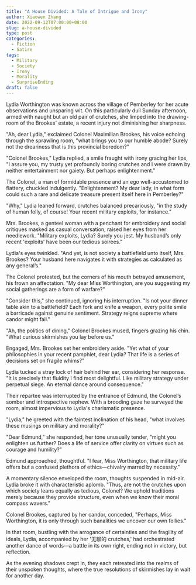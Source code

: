 ```yaml
---
title: "A House Divided: A Tale of Intrigue and Irony"
author: Xiaowen Zhang
date: 2022-09-12T07:00:00+08:00
slug: a-house-divided
type: post
categories:
  - Fiction
  - Satire
tags:
  - Military
  - Society
  - Irony
  - Morality
  - SurpriseEnding
draft: false
---
```


Lydia Worthington was known across the village of Pemberley for her acute observations and unsparing wit. On this particularly dull Sunday afternoon, armed with naught but an old pair of crutches, she limped into the drawing-room of the Brookes' estate, a recent injury not diminishing her sharpness.

"Ah, dear Lydia," exclaimed Colonel Maximilian Brookes, his voice echoing through the sprawling room, "what brings you to our humble abode? Surely not the dreariness that is this provincial boredom?"

"Colonel Brookes," Lydia replied, a smile fraught with irony gracing her lips, "I assure you, my trusty yet profoundly boring crutches and I were drawn by neither entertainment nor gaiety. But perhaps enlightenment."

The Colonel, a man of formidable presence and an ego well-accustomed to flattery, chuckled indulgently. "Enlightenment? My dear lady, in what form could such a rare and delicate treasure present itself here in Pemberley?"

"Why," Lydia leaned forward, crutches balanced precariously, "in the study of human folly, of course! Your recent military exploits, for instance."

Mrs. Brookes, a genteel woman with a penchant for embroidery and social critiques masked as casual conversation, raised her eyes from her needlework. "Military exploits, Lydia? Surely you jest. My husband’s only recent 'exploits' have been our tedious soirees."

Lydia's eyes twinkled. "And yet, is not society a battlefield unto itself, Mrs. Brookes? Your husband here navigates it with strategies as calculated as any general’s."

The Colonel protested, but the corners of his mouth betrayed amusement, his frown an affectation. "My dear Miss Worthington, are you suggesting my social gatherings are a form of warfare?"

"Consider this," she continued, ignoring his interruption. "Is not your dinner table akin to a battlefield? Each fork and knife a weapon, every polite smile a barricade against genuine sentiment. Strategy reigns supreme where candor might fail."

"Ah, the politics of dining," Colonel Brookes mused, fingers grazing his chin. "What curious skirmishes you lay before us."

Engaged, Mrs. Brookes set her embroidery aside. "Yet what of your philosophies in your recent pamphlet, dear Lydia? That life is a series of decisions set on fragile whims?"

Lydia tucked a stray lock of hair behind her ear, considering her response. "It is precisely that fluidity I find most delightful. Like military strategy under perpetual siege. An eternal dance around consequence."

Their repartee was interrupted by the entrance of Edmund, the Colonel’s somber and introspective nephew. With a brooding gaze he surveyed the room, almost impervious to Lydia's charismatic presence.

"Lydia," he greeted with the faintest inclination of his head, "what involves these musings on military and morality?"

"Dear Edmund," she responded, her tone unusually tender, "might you enlighten us further? Does a life of service offer clarity on virtues such as courage and humility?"

Edmund approached, thoughtful. "I fear, Miss Worthington, that military life offers but a confused plethora of ethics—chivalry marred by necessity."

A momentary silence enveloped the room, thoughts suspended in mid-air. Lydia broke it with characteristic aplomb. "Thus, are not the crutches upon which society leans equally as tedious, Colonel? We uphold traditions merely because they provide structure, even when we know their moral compass wavers."

Colonel Brookes, captured by her candor, conceded, "Perhaps, Miss Worthington, it is only through such banalities we uncover our own follies."

In that room, bustling with the arrogance of certainties and the fragility of ideals, Lydia, accompanied by her '无聊的 crutches,' had orchestrated another dance of words—a battle in its own right, ending not in victory, but reflection.

As the evening shadows crept in, they each retreated into the realms of their unspoken thoughts, where the true resolutions of skirmishes lay in wait for another day.